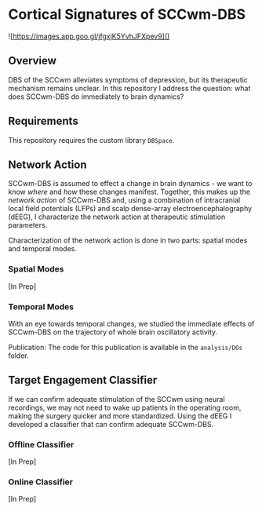 # Cortical Signatures of SCCwm-DBS

![https://images.app.goo.gl/jfgxjK5YvhJFXpev9]()

## Overview
DBS of the SCCwm alleviates symptoms of depression, but its therapeutic mechanism remains unclear.
In this repository I address the question: what does SCCwm-DBS do immediately to brain dynamics?

## Requirements
This repository requires the custom library ```DBSpace```.

## Network Action
SCCwm-DBS is assumed to effect a change in brain dynamics - we want to know _where_ and _how_ these changes manifest.
Together, this makes up the _network action_ of SCCwm-DBS and, using a combination of intracranial local field potentials (LFPs) and scalp dense-array electroencephalography (dEEG), I characterize the network action at therapeutic stimulation parameters.

Characterization of the network action is done in two parts: spatial modes and temporal modes.

### Spatial Modes
[In Prep]

### Temporal Modes
With an eye towards temporal changes, we studied the immediate effects of SCCwm-DBS on the trajectory of whole brain oscillatory activity.

Publication: []()
The code for this publication is available in the ```analysis/DOs``` folder.


## Target Engagement Classifier
If we can confirm adequate stimulation of the SCCwm using neural recordings, we may not need to wake up patients in the operating room, making the surgery quicker and more standardized.
Using the dEEG I developed a classifier that can confirm adequate SCCwm-DBS.

### Offline Classifier
[In Prep]

### Online Classifier
[In Prep]
